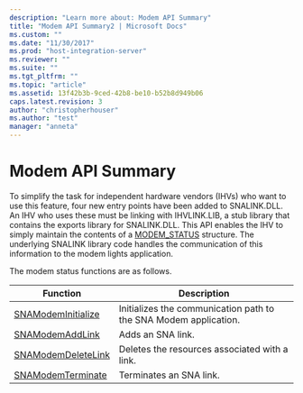 ```yaml
---
description: "Learn more about: Modem API Summary"
title: "Modem API Summary2 | Microsoft Docs"
ms.custom: ""
ms.date: "11/30/2017"
ms.prod: "host-integration-server"
ms.reviewer: ""
ms.suite: ""
ms.tgt_pltfrm: ""
ms.topic: "article"
ms.assetid: 13f42b3b-9ced-42b8-be10-b52b8d949b06
caps.latest.revision: 3
author: "christopherhouser"
ms.author: "test"
manager: "anneta"
---
```

# Modem API Summary
To simplify the task for independent hardware vendors (IHVs) who want to use this feature, four new entry points have been added to SNALINK.DLL. An IHV who uses these must be linking with IHVLINK.LIB, a stub library that contains the exports library for SNALINK.DLL. This API enables the IHV to simply maintain the contents of a [MODEM_STATUS](./modem-status1.md) structure. The underlying SNALINK library code handles the communication of this information to the modem lights application.  
  
 The modem status functions are as follows.  
  
|Function|Description|  
|--------------|-----------------|  
|[SNAModemInitialize](./snamodeminitialize2.md)|Initializes the communication path to the SNA Modem application.|  
|[SNAModemAddLink](./snamodemaddlink1.md)|Adds an SNA link.|  
|[SNAModemDeleteLink](./snamodemdeletelink2.md)|Deletes the resources associated with a link.|  
|[SNAModemTerminate](./snamodemterminate1.md)|Terminates an SNA link.|
